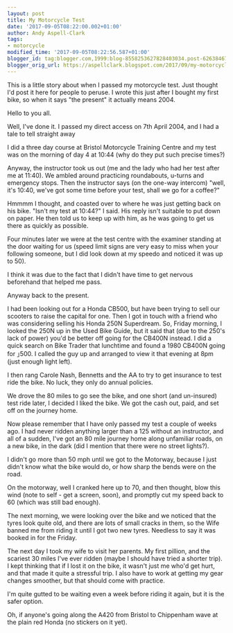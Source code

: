 ```yaml
---
layout: post
title: My Motorcycle Test
date: '2017-09-05T08:22:00.002+01:00'
author: Andy Aspell-Clark
tags:
- motorcycle
modified_time: '2017-09-05T08:22:56.587+01:00'
blogger_id: tag:blogger.com,1999:blog-8558253627828403034.post-6263846724780961596
blogger_orig_url: https://aspellclark.blogspot.com/2017/09/my-motorcycle-test.html
---
```


This is a little story about when I passed my motorcycle test. Just thought I'd post it here for people to peruse. I wrote this just after I bought my first bike, so when it says "the present" it actually means 2004.



Hello to you all.

Well, I've done it. I passed my direct access on 7th April 2004, and I had a tale to tell straight away

I did a three day course at Bristol Motorcycle Training Centre and my test was on the morning of day 4 at 10:44 (why do they put such precise times?)

Anyway, the instructor took us out (me and the lady who had her test after me at 11:40).
We ambled around practicing roundabouts, u-turns and emergency stops. Then the instructor says (on the one-way intercom) "well, it's 10:40, we've got some time before your test, shall we go for a coffee?"

Hmmmm I thought, and coasted over to where he was just getting back on his bike. "Isn't my test at 10:44?" I said. His reply isn't suitable to put down on paper. He then told us to keep up with him, as he was going to get us there as quickly as possible.

Four minutes later we were at the test centre with the examiner standing at the door waiting for us (speed limit signs are very easy to miss when your following someone, but I did look down at my speedo and noticed it was up to 50).

I think it was due to the fact that I didn't have time to get nervous beforehand that helped me pass.

Anyway back to the present.

I had been looking out for a Honda CB500, but have been trying to sell our scooters to raise the capital for one. Then I got in touch with a friend who was considering selling his Honda 250N Superdream. So, Friday morning, I looked the 250N up in the Used Bike Guide, but it said that (due to the 250's lack of power) you'd be better off going for the CB400N instead. I did a quick search on Bike Trader that lunchtime and found a 1980 CB400N going for ｣500. I called the guy up and arranged to view it that evening at 8pm (just enough light left).

I then rang Carole Nash, Bennetts and the AA to try to get insurance to test ride the bike. No luck, they only do annual policies.

We drove the 80 miles to go see the bike, and one short (and un-insured) test ride later, I decided I liked the bike. We got the cash out, paid, and set off on the journey home.

Now please remember that I have only passed my test a couple of weeks ago. I had never ridden anything larger than a 125 without an instructor, and all of a sudden, I've got an 80 mile journey home along unfamiliar roads, on a new bike, in the dark (did I mention that there were no street lights?).

I didn't go more than 50 mph until we got to the Motorway, because I just didn't know what the bike would do, or how sharp the bends were on the road.

On the motorway, well I cranked here up to 70, and then thought, blow this wind (note to self - get a screen, soon), and promptly cut my speed back to 60 (which was still bad enough).

The next morning, we were looking over the bike and we noticed that the tyres look quite old, and there are lots of small cracks in them, so the Wife banned me from riding it until I got two new tyres. Needless to say it was booked in for the Friday.

The next day I took my wife to visit her parents. My first pillion, and the scariest 30 miles I've ever ridden (maybe I should have tried a shorter trip). I kept thinking that if I lost it on the bike, it wasn't just me who'd get hurt, and that made it quite a stressful trip. I also have to work at getting my gear changes smoother, but that should come with practice.

I'm quite gutted to be waiting even a week before riding it again, but it is the safer option.

Oh, if anyone's going along the A420 from Bristol to Chippenham wave at the plain red Honda (no stickers on it yet).


